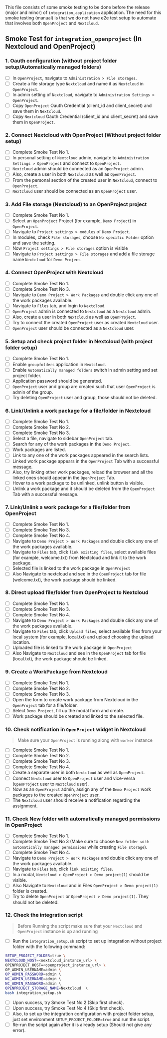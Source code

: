 This file consists of some smoke testing to be done before the release (major and minor) of `integration_application` application.
The need for this smoke testing (manual) is that we do not have e2e test setup to automate that involves both `OpenProject` and `Nextcloud`.

## Smoke Test for `integration_openproject` (In Nextcloud and OpenProject)
### 1. Oauth configuration (without project folder setup/Automatically managed folders)
- [ ] In `OpenProject`, navigate to `Administration > File storages`.
- [ ] Create a file storage type `Nextcloud` and name it as `Nextcloud` in `OpenProject`.
- [ ] In admin setting of `Nextcloud`, navigate to `Administration Settings > OpenProject`.
- [ ] Copy `OpenProject` Oauth Credential (client_id and client_secret) and save them in `Nextcloud`.
- [ ] Copy `Nextcloud` Oauth Credential (client_id and client_secret) and save them in `OpenProject`.

### 2. Connect Nextcloud with OpenProject (Without project folder setup)
- [ ] Complete Smoke Test No 1.
- [ ] In personal setting of `Nextcloud` admin, navigate to `Administration Settings > OpenProject`  and connect to `OpenProject`.
- [ ] `Nextcloud` admin should be connected as an `OpenProject` admin.
- [ ] Also, create a user in both `Nextcloud` as well as `OpenProject`.
- [ ] From the personal section of the created user in `Nextcloud`, connect to `OpenProject`.
- [ ] `Nextcloud` user should be connected as an `OpenProject` user.

### 3. Add File storage (Nextcloud) to an OpenProject project
- [ ] Complete Smoke Test No 1.
- [ ] Select an `OpenProject` Project (for example, `Demo Project`) in `OpenProject`.
- [ ] Navigate to `Project settings > modules` of `Demo Project`.
- [ ] In modules, check `File storages`, choose `No specific Folder` option and save the setting.
- [ ] Now `Project settings > File storages` option is visible
- [ ] Navigate to `Project settings > File storages` and add a file storage name `Nextcloud` for `Demo Project`.

### 4. Connect OpenProject with Nextcloud
- [ ] Complete Smoke Test No 1.
- [ ] Complete Smoke Test No 3.
- [ ] Navigate to `Demo Project > Work Packages` and double click any one of the work packages available.
- [ ] Navigate to `Files` tab, and login to `Nextcloud`.
- [ ] `OpenProject` admin is connected to `Nextcloud` as a `Nextcloud` admin.
- [ ] Also, create a user in both `Nextcloud` as well as `OpenProject`.
- [ ] Try to connect the created `OpenProject` user as created `Nextcloud` user.
- [ ] `OpenProject` user should be connected as a `Nextcloud` user.

### 5. Setup and check project folder in Nextcloud (with project folder setup)
- [ ] Complete Smoke Test No 1.
- [ ] Enable `groupfolders` application in `Nextcloud`.
- [ ] Enable `Automatically managed folders` switch in admin setting and set project folder.
- [ ] Application password should be generated.
- [ ] `OpenProject` user and group are created such that user `OpenProject` is admin of the group.
- [ ] Try deleting `OpenProject` user and group, those should not be deleted.

### 6. Link/Unlink a work package for a file/folder in Nextcloud
- [ ] Complete Smoke Test No 1.
- [ ] Complete Smoke Test No 2.
- [ ] Complete Smoke Test No 3.
- [ ] Select a file, navigate to sidebar `OpenProject` tab.
- [ ] Search for any of the work packages in the `Demo Project`.
- [ ] Work packages are listed.
- [ ] Link to any one of the work packages appeared in the search lists.
- [ ] Linked work package appears in the `OpenProject` Tab with a successful message.
- [ ] Also, try linking other work packages, reload the browser and all the linked ones should appear in the `OpenProject` Tab.
- [ ] Hover to a work package to be unlinked, unlink button is visible.
- [ ] Unlink a work package and it should be deleted from the `OpenProject` Tab with a successful message.

### 7. Link/Unlink a work package for a file/folder from OpenProject
- [ ] Complete Smoke Test No 1.
- [ ] Complete Smoke Test No 3.
- [ ] Complete Smoke Test No 4.
- [ ] Navigate to `Demo Project > Work Packages` and double click any one of the work packages available.
- [ ] Navigate to `Files` tab, click `link existing files`, select available files (for example, welcome.txt) from Nextcloud and link it to the work package.
- [ ] Selected file is linked to the work package in `OpenProject`
- [ ] Also Navigate to nextcloud and see in the `OpenProject` tab for file (welcome.txt), the work package should be linked.

### 8. Direct upload file/folder from OpenProject to Nextcloud
- [ ] Complete Smoke Test No 1.
- [ ] Complete Smoke Test No 3.
- [ ] Complete Smoke Test No 4.
- [ ] Navigate to `Demo Project > Work Packages` and double click any one of the work packages available.
- [ ] Navigate to `Files` tab, click `Upload files`, select available files from your local system (for example, local.txt) and upload choosing the upload location.
- [ ] Uploaded file is linked to the work package in `OpenProject`
- [ ] Also Navigate to `Nextcloud` and see in the `OpenProject` tab for file (local.txt), the work package should be linked.

### 9. Create a WorkPackage from Nextcloud
- [ ] Complete Smoke Test No 1.
- [ ] Complete Smoke Test No 2.
- [ ] Complete Smoke Test No 3.
- [ ] Open the form to create work package from Nextcloud in the `OpenProject` tab for a file/folder.
- [ ] Select `Demo Project`, fill up the modal form and create.
- [ ] Work package should be created and linked to the selected file.

### 10. Check notification in `OpenProject` widget in Nextcloud
> Make sure your `OpenProject` is running along with `worker` instance
- [ ] Complete Smoke Test No 1.
- [ ] Complete Smoke Test No 2.
- [ ] Complete Smoke Test No 3.
- [ ] Complete Smoke Test No 4.
- [ ] Create a separate user in both `Nextcloud` as well as `OpenProject`.
- [ ] Connect `Nextcloud` user to `OpenProject` user and vice-versa (`OpenProject` user to `Nextcloud` user).
- [ ] Now as an `OpenProject` admin, assign any of the `Demo Project` work packages to the created `OpenProject` user.
- [ ] The `Nextcloud` user should receive a notification regarding the assignment.

### 11. Check New folder with automatically managed permissions in OpenProject
- [ ] Complete Smoke Test No 1.
- [ ] Complete Smoke Test No 3 (Make sure to choose `New folder with automatically managed permissions` while creating `File storage`).
- [ ] Complete Smoke Test No 4.
- [ ] Navigate to `Demo Project > Work Packages` and double click any one of the work packages available.
- [ ] Navigate to `Files` tab, click `link existing files`.
- [ ] In a modal, `Nextcloud > OpenProject > Demo project(1)` should be visible.
- [ ] Also Navigate to `Nextcloud` and in Files `OpenProject > Demo project(1)` folder is created.
- [ ] Try to delete `OpenProject` or `OpenProject > Demo project(1)`. They should not be deleted.

### 12. Check the integration script

> Before Running the script make sure that your `Nextcloud` and `OpenProject` instance is up and running

- [ ] Run the `integration_setup.sh` script to set up integration without project folder with the following command:
```bash
SETUP_PROJECT_FOLDER=true \
NEXTCLOUD_HOST=<nextcloud_instance_url> \
OPENPROJECT_HOST=<openproject_instance_url> \
OP_ADMIN_USERNAME=admin \
OP_ADMIN_PASSWORD=admin \                                                                                                             
NC_ADMIN_USERNAME=admin \                                                                                     
NC_ADMIN_PASSWORD=admin \                                                             
OPENPROJECT_STORAGE_NAME=Nextcloud  \                         
bash integration_setup.sh
```
- [ ] Upon success, try Smoke Test No 2 (Skip first check).
- [ ] Upon success, try Smoke Test No 4 (Skip first check).
- [ ] Also, to set up the integration configuration with project folder setup, just set environment `SETUP_PROJECT_FOLDER=true` and run the script.
- [ ] Re-run the script again after it is already setup (Should not give any error).
